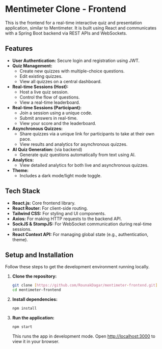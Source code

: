 # Mentimeter Clone - Frontend

This is the frontend for a real-time interactive quiz and presentation application, similar to Mentimeter. It is built using React and communicates with a Spring Boot backend via REST APIs and WebSockets.

## Features

* **User Authentication:** Secure login and registration using JWT.
* **Quiz Management:**
    * Create new quizzes with multiple-choice questions.
    * Edit existing quizzes.
    * View all quizzes on a central dashboard.
* **Real-time Sessions (Host):**
    * Host a live quiz session.
    * Control the flow of questions.
    * View a real-time leaderboard.
* **Real-time Sessions (Participant):**
    * Join a session using a unique code.
    * Submit answers in real-time.
    * View your score and the leaderboard.
* **Asynchronous Quizzes:**
    * Share quizzes via a unique link for participants to take at their own pace.
    * View results and analytics for asynchronous quizzes.
* **AI Quiz Generation:** (via backend)
    * Generate quiz questions automatically from text using AI.
* **Analytics:**
    * View detailed analytics for both live and asynchronous quizzes.
* **Theme:**
    * Includes a dark mode/light mode toggle.

## Tech Stack

* **React.js:** Core frontend library.
* **React Router:** For client-side routing.
* **Tailwind CSS:** For styling and UI components.
* **Axios:** For making HTTP requests to the backend API.
* **SockJS & StompJS:** For WebSocket communication during real-time sessions.
* **React Context API:** For managing global state (e.g., authentication, theme).

## Setup and Installation

Follow these steps to get the development environment running locally.

1.  **Clone the repository:**
    ```bash
    git clone [https://github.com/RounakDagar/mentimeter-frontend.git]
    cd mentimeter-frontend
    ```

2.  **Install dependencies:**
    ```bash
    npm install
    ```

3.  **Run the application:**
    ```bash
    npm start
    ```
    This runs the app in development mode. Open [http://localhost:3000](http://localhost:3000) to view it in your browser.
